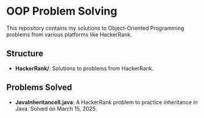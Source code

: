 # OOP Problem Solving
This repository contains my solutions to Object-Oriented Programming problems from various platforms like HackerRank.

## Structure
- **HackerRank/**: Solutions to problems from HackerRank.

## Problems Solved
- **JavaInheritanceII.java**: A HackerRank problem to practice inheritance in Java. Solved on March 15, 2025.
